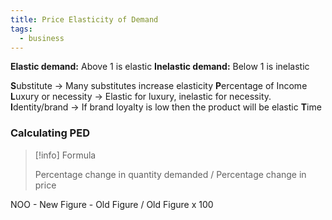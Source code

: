 ```yaml
---
title: Price Elasticity of Demand
tags:
  - business
---
```

**Elastic demand:** Above 1 is elastic
**Inelastic demand:** Below 1 is inelastic

**S**ubstitute -> Many substitutes increase elasticity
**P**ercentage of Income
**L**uxury or necessity -> Elastic for luxury, inelastic for necessity. 
**I**dentity/brand -> If brand loyalty is low then the product will be elastic
**T**ime

### Calculating PED


> [!info] Formula 
>
> Percentage change in quantity demanded / Percentage change in price


NOO - New Figure - Old Figure / Old Figure x 100



‎‎